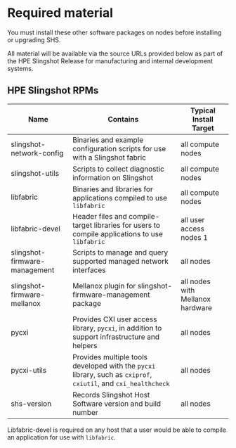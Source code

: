 # Required material

You must install these other software packages on nodes before installing or upgrading SHS.

All material will be available via the source URLs provided below as part of the HPE Slingshot Release for manufacturing and internal development systems.

## HPE Slingshot RPMs

| Name                          | Contains                                                                                                        | Typical Install Target           |
| ----------------------------- | --------------------------------------------------------------------------------------------------------------- | -------------------------------- |
| slingshot-network-config      | Binaries and example configuration scripts for use with a Slingshot fabric                                      | all compute nodes                |
| slingshot-utils               | Scripts to collect diagnostic information on Slingshot                                                          | all compute nodes                |
| libfabric                     | Binaries and libraries for applications compiled to use `libfabric`                                             | all compute nodes                |
| libfabric-devel               | Header files and compile-target libraries for users to compile applications to use `libfabric`                  | all user access nodes 1          |
| slingshot-firmware-management | Scripts to manage and query supported managed network interfaces                                                | all nodes                        |
| slingshot-firmware-mellanox   | Mellanox plugin for slingshot-firmware-management package                                                       | all nodes with Mellanox hardware |
| pycxi                         | Provides CXI user access library, `pycxi`, in addition to support infrastructure and helpers                    | all nodes                        |
| pycxi-utils                   | Provides multiple tools developed with the `pycxi` library, such as `cxiprof`, `cxiutil`, and `cxi_healthcheck` | all nodes                        |
| shs-version                   | Records Slingshot Host Software version and build number                                                        | all nodes                        |

Libfabric-devel is required on any host that a user would be able to compile an application for use with `libfabric`.
